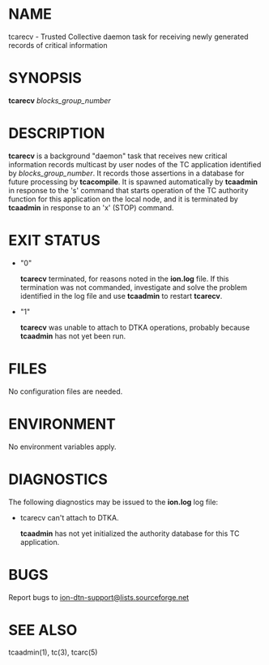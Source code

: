 # NAME

tcarecv - Trusted Collective daemon task for receiving newly generated records of critical information

# SYNOPSIS

**tcarecv** _blocks\_group\_number_

# DESCRIPTION

**tcarecv** is a background "daemon" task that receives new critical
information records multicast by user nodes of the TC application identified
by _blocks\_group\_number_.  It records those assertions in a database for
future processing by **tcacompile**.  It is spawned automatically by
**tcaadmin** in response to the 's' command that starts operation of
the TC authority function for this application on the local node, and
it is terminated by **tcaadmin** in response to an 'x' (STOP) command.

# EXIT STATUS

- "0"

    **tcarecv** terminated, for reasons noted in the **ion.log** file.  If this
    termination was not commanded, investigate and solve the problem identified
    in the log file and use **tcaadmin** to restart **tcarecv**.

- "1"

    **tcarecv** was unable to attach to DTKA operations, probably because
    **tcaadmin** has not yet been run.

# FILES

No configuration files are needed.

# ENVIRONMENT

No environment variables apply.

# DIAGNOSTICS

The following diagnostics may be issued to the **ion.log** log file:

- tcarecv can't attach to DTKA.

    **tcaadmin** has not yet initialized the authority database for this TC
    application.

# BUGS

Report bugs to <ion-dtn-support@lists.sourceforge.net>

# SEE ALSO

tcaadmin(1), tc(3), tcarc(5)
